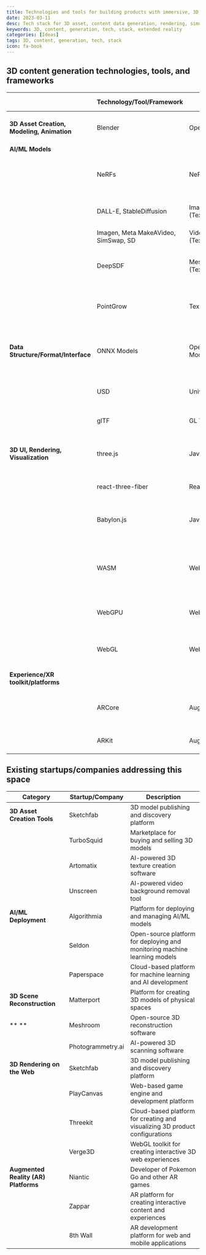 ```yaml
---
title: Technologies and tools for building products with immersive, 3D experiences 
date: 2023-03-11
desc: Tech stack for 3D asset, content data generation, rendering, simulation and User Experiences for extended reality
keywords: 3D, content, generation, tech, stack, extended reality
categories: [Ideas]
tags: 3D, content, generation, tech, stack
icon: fa-book
---
```


## 3D content generation technologies, tools, and frameworks

| | **Technology/Tool/Framework**        | **Brief Description**                            | **Use Cases**                                                      | **Key Advantage**                                             |  |  |
|--------------------------------------------|--------------------------------------|--------------------------------------------------|--------------------------------------------------------------------|---------------------------------------------------------------|------|------|
| **3D Asset Creation, Modeling, Animation** | Blender                              | Open-source 3D creation software                 | Asset creation, 3D modeling and animation, rendering               | Advanced toolset, extensive community                         |      |      |
| **AI/ML Models**                           |                                      |                                                  |                                                                    |                                                               |      |      |
|                                        | NeRFs                                | NeRFs (Neural Radiance Fields)                   | 3D reconstruction of objects and scenery from images               | Accurate and detailed 3D modeling                             |      |      |
|                                        | DALL-E, StableDiffusion              | Image Generators (Text/Image2Image)              | Texture Generation, Image Generation                               |                                                               |      |      |
|                                        | Imagen, Meta MakeAVideo, SimSwap, SD | Video Generators (Text/Image/Video2Video)        |                                                                    |                                                               |      |      |
|                                        | DeepSDF                              | Mesh Generators (Text/Image/Video2Mesh/3DObject) | Creating custom 3D models for games or movies                      | Generating 3D models from text, image or video prompts        |      |      |
|                                        | PointGrow                            | Text2Pointcloud                                  | 3D representations of objects or scenes                            | Generating 3D point clouds from text, image or video prompts  |      |      |
| **Data Structure/Format/Interface**        | ONNX Models                          | Open Neural Network Exchange Models              | Machine learning models for image, speech, and language processing | Interoperability between different neural network frameworks  |      |      |
|                                        | USD                                  | Universal Scene Description                      | 3D asset exchange format                                           | Enables collaboration, accelerates 3D projects                |      |      |
|                                        | glTF                                 | GL Transmission Format                           | Efficient 3D asset delivery format                                 | Lightweight, supports PBR materials                           |      |      |
| **3D UI, Rendering, Visualization**        | three.js                             | JavaScript 3D library                            | 3D visualization, 3D UI development                                | Cross-browser compatibility, large community                  |      |      |
|                                        | react-three-fiber                    | React bindings for three.js                      | Building 3D content using React                                    | Familiar React development experience                         |      |      |
|                                        | Babylon.js                           | JavaScript 3D engine                             | Building 3D games and immersive experiences                        | Cross-platform support, physics engine included               |      |      |
|                                        | WASM                                 | WebAssembly                                      | Portable binary code format for web applications                   | High-performance code execution, cross-language compatibility |      |      |
|                                        | WebGPU                               | Web Graphics and Compute API                     | Low-level graphics and compute API for the web                     | High-performance, access to GPU features                      |      |      |
|                                        | WebGL                                | Web Graphics Library                             | Rendering 2D and 3D graphics in a web browser                      | Hardware-accelerated rendering, no plugins required           |      |      |
| **Experience/XR toolkit/platforms**        |                                      |                                                  |                                                                    |                                                               |      |      |
|                                        | ARCore                               | Augmented Reality SDK for Android                | Augmented reality app development                                  | Advanced motion tracking, environmental understanding         |      |      |
|                                        | ARKit                                | Augmented Reality SDK for iOS                    | Augmented reality app development                                  | Face tracking, gesture recognition                            |      |      |



## Existing startups/companies addressing this space

| **Category**                         | **Startup/Company** | **Description**                                                             |
|--------------------------------------|---------------------|-----------------------------------------------------------------------------|
| **3D Asset Creation Tools**          | Sketchfab           | 3D model publishing and discovery platform                                  |
|                                  | TurboSquid          | Marketplace for buying and selling 3D models                                |
|                                  | Artomatix           | AI-powered 3D texture creation software                                     |
|                                  | Unscreen            | AI-powered video background removal tool                                    |
| **AI/ML Deployment**                 | Algorithmia         | Platform for deploying and managing AI/ML models                            |
|                                  | Seldon              | Open-source platform for deploying and monitoring machine learning models   |
|                                  | Paperspace          | Cloud-based platform for machine learning and AI development                |
| **3D Scene Reconstruction**          | Matterport          | Platform for creating 3D models of physical spaces                          |
| ** **                                | Meshroom            | Open-source 3D reconstruction software                                      |
|                                  | Photogrammetry.ai   | AI-powered 3D scanning software                                             |
| **3D Rendering on the Web**          | Sketchfab           | 3D model publishing and discovery platform                                  |
|                                  | PlayCanvas          | Web-based game engine and development platform                              |
|                                  | Threekit            | Cloud-based platform for creating and visualizing 3D product configurations |
|                                  | Verge3D             | WebGL toolkit for creating interactive 3D web experiences                   |
| **Augmented Reality (AR) Platforms** | Niantic             | Developer of Pokemon Go and other AR games                                  |
|                                  | Zappar              | AR platform for creating interactive content and experiences                |
|                                  | 8th Wall            | AR development platform for web and mobile applications                     |
